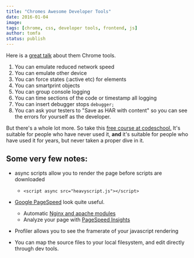 ```yaml
---
title: "Chromes Awesome Developer Tools"
date: 2016-01-04
image: 
tags: [chrome, css, developer tools, frontend, js]
author: tomfa
status: publish
---
```


Here is a [great talk](http://www.ndcvideos.com/#/app/video/3371) about them Chrome tools.

1.  You can emulate reduced network speed
2.  You can emulate other device
3.  You can force states (:active etc) for elements
4.  You can smartprint objects
5.  You can group console logging
6.  You can time sections of the code or timestamp all logging
7.  You can insert debugger stops `debugger;`
8.  You can ask your testers to "Save as HAR with content" so you can see the errors for yourself as the developer.

But there's a whole lot more. So take this [free course at codeschool.](http://discover-devtools.codeschool.com/) It's suitable for people who have never used it, **and** it's suitable for people who have used it for years, but never taken a proper dive in it.

Some very few notes:
--------------------

*   async scripts allow you to render the page before scripts are downloaded
    *   ```
        <script async src="heavyscript.js"></script>
        ```
        
*   [Google PageSpeed](https://developers.google.com/speed/pagespeed/?hl=en) look quite useful.
    *   Automatic [Nginx and apache modules](https://developers.google.com/speed/pagespeed/module/)
    *   Analyze your page with [PageSpeed Insights](https://developers.google.com/speed/pagespeed/insights/)
*   Profiler allows you to see the framerate of your javascript rendering
*   You can map the source files to your local filesystem, and edit directly through dev tools.
